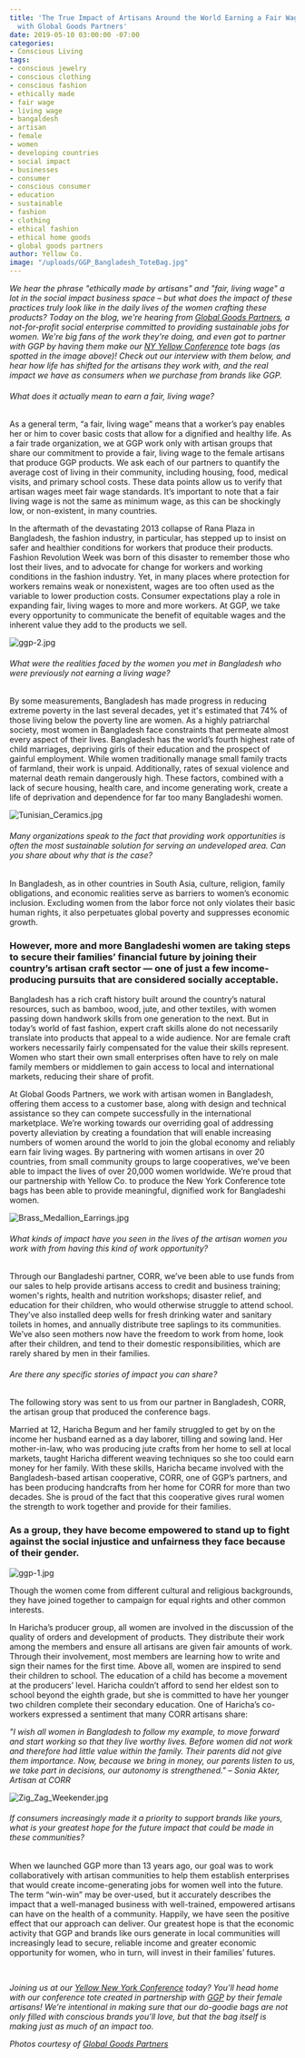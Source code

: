 ```yaml
---
title: 'The True Impact of Artisans Around the World Earning a Fair Wage: Our Interview
  with Global Goods Partners'
date: 2019-05-10 03:00:00 -07:00
categories:
- Conscious Living
tags:
- conscious jewelry
- conscious clothing
- conscious fashion
- ethically made
- fair wage
- living wage
- bangaldesh
- artisan
- female
- women
- developing countries
- social impact
- businesses
- consumer
- conscious consumer
- education
- sustainable
- fashion
- clothing
- ethical fashion
- ethical home goods
- global goods partners
author: Yellow Co.
image: "/uploads/GGP_Bangladesh_ToteBag.jpg"
---
```


_We hear the phrase "ethically made by artisans" and "fair, living wage" a lot in the social impact business space – but what does the impact of these practices truly look like in the daily lives of the women crafting these products? Today on the blog, we're hearing from [Global Goods Partners](https://globalgoodspartners.org/), a not-for-profit social enterprise committed to providing sustainable jobs for women. We're big fans of the work they're doing, and even got to partner with GGP by having them make our [NY Yellow Conference](https://yellowcollective.lpages.co/yellow-conference-new-york/) tote bags (as spotted in the image above)! Check out our interview with them below, and hear how life has shifted for the artisans they work with, and the real impact we have as consumers when we purchase from brands like GGP._

###### What does it actually mean to earn a fair, living wage? 

As a general term, “a fair, living wage” means that a worker’s pay enables her or him to cover basic costs that allow for a dignified and healthy life. As a fair trade organization, we at GGP work only with artisan groups that share our commitment to provide a fair, living wage to the female artisans that produce GGP products. We ask each of our partners to quantify the average cost of living in their community, including housing, food, medical visits, and primary school costs. These data points allow us to verify that artisan wages meet fair wage standards. It’s important to note that a fair living wage is not the same as minimum wage, as this can be shockingly low, or non-existent, in many countries.
 
In the aftermath of the devastating 2013 collapse of Rana Plaza in Bangladesh, the fashion industry, in particular, has stepped up to insist on safer and healthier conditions for workers that produce their products. Fashion Revolution Week was born of this disaster to remember those who lost their lives, and to advocate for change for workers and working conditions in the fashion industry. Yet, in many places where protection for workers remains weak or nonexistent, wages are too often used as the variable to lower production costs. Consumer expectations play a role in expanding fair, living wages to more and more workers. At GGP, we take every opportunity to communicate the benefit of equitable wages and the inherent value they add to the products we sell. 

![ggp-2.jpg](/uploads/ggp-2.jpg)

###### What were the realities faced by the women you met in Bangladesh who were previously _not_ earning a living wage? 

By some measurements, Bangladesh has made progress in reducing extreme poverty in the last several decades, yet it's estimated that 74% of those living below the poverty line are women. As a highly patriarchal society, most women in Bangladesh face constraints that permeate almost every aspect of their lives. Bangladesh has the world’s fourth highest rate of child marriages, depriving girls of their education and the prospect of gainful employment. While women traditionally manage small family tracts of farmland, their work is unpaid. Additionally, rates of sexual violence and maternal death remain dangerously high. These factors, combined with a lack of secure housing, health care, and income generating work, create a life of deprivation and dependence for far too many Bangladeshi women. 

![Tunisian_Ceramics.jpg](/uploads/Tunisian_Ceramics.jpg)

###### Many organizations speak to the fact that providing work opportunities is often the most sustainable solution for serving an undeveloped area. Can you share about why that is the case? 

In Bangladesh, as in other countries in South Asia, culture, religion, family obligations, and economic realities serve as barriers to women’s economic inclusion. Excluding women from the labor force not only violates their basic human rights, it also perpetuates global poverty and suppresses economic growth. 

### However, more and more Bangladeshi women are taking steps to secure their families’ financial future by joining their country’s artisan craft sector — one of just a few income-producing pursuits that are considered socially acceptable. 

Bangladesh has a rich craft history built around the country’s natural resources, such as bamboo, wood, jute, and other textiles, with women passing down handwork skills from one generation to the next. But in today’s world of fast fashion, expert craft skills alone do not necessarily translate into products that appeal to a wide audience. Nor are female craft workers necessarily fairly compensated for the value their skills represent. Women who start their own small enterprises often have to rely on male family members or middlemen to gain access to local and international markets, reducing their share of profit. 

At Global Goods Partners, we work with artisan women in Bangladesh, offering them access to a customer base, along with design and technical assistance so they can compete successfully in the international marketplace. We’re working towards our overriding goal of addressing poverty alleviation by creating a foundation that will enable increasing numbers of women around the world to join the global economy and reliably earn fair living wages. By partnering with women artisans in over 20 countries, from small community groups to large cooperatives, we’ve been able to impact the lives of over 20,000 women worldwide. We’re proud that our partnership with Yellow Co. to produce the New York Conference tote bags has been able to provide meaningful, dignified work for Bangladeshi women.

![Brass_Medallion_Earrings.jpg](/uploads/Brass_Medallion_Earrings.jpg)
 
###### What kinds of impact have you seen in the lives of the artisan women you work with from having this kind of work opportunity? 

Through our Bangladeshi partner, CORR, we’ve been able to use funds from our sales to help provide artisans access to credit and business training; women's rights, health and nutrition workshops; disaster relief, and education for their children, who would otherwise struggle to attend school. They’ve also installed deep wells for fresh drinking water and sanitary toilets in homes, and annually distribute tree saplings to its communities. We’ve also seen mothers now have the freedom to work from home, look after their children, and tend to their domestic responsibilities, which are rarely shared by men in their families. 

###### Are there any specific stories of impact you can share? 

The following story was sent to us from our partner in Bangladesh, CORR, the artisan group that produced the conference bags. 

Married at 12, Haricha Begum and her family struggled to get by on the income her husband earned as a day laborer, tilling and sowing land. Her mother-in-law, who was producing jute crafts from her home to sell at local markets, taught Haricha different weaving techniques so she too could earn money for her family. With these skills, Haricha became involved with the Bangladesh-based artisan cooperative, CORR, one of GGP’s partners, and has been producing handcrafts from her home for CORR for more than two decades. She is proud of the fact that this cooperative gives rural women the strength to work together and provide for their families. 

### As a group, they have become empowered to stand up to fight against the social injustice and unfairness they face because of their gender. 

![ggp-1.jpg](/uploads/ggp-1.jpg)

Though the women come from different cultural and religious backgrounds, they have joined together to campaign for equal rights and other common interests.

In Haricha’s producer group, all women are involved in the discussion of the quality of orders and development of products. They distribute their work among the members and ensure all artisans are given fair amounts of work. Through their involvement, most members are learning how to write and sign their names for the first time. Above all, women are inspired to send their children to school. The education of a child has become a movement at the producers’ level. Haricha couldn’t afford to send her eldest son to school beyond the eighth grade, but she is committed to have her younger two children complete their secondary education. One of Haricha’s co-workers expressed a sentiment that many CORR artisans share: 

_"I wish all women in Bangladesh to follow my example, to move forward and start working so that they live worthy lives. Before women did not work and therefore had little value within the family. Their parents did not give them importance. Now, because we bring in money, our parents listen to us, we take part in decisions, our autonomy is strengthened." – Sonia Akter, Artisan at CORR_

![Zig_Zag_Weekender.jpg](/uploads/Zig_Zag_Weekender.jpg)
  
###### If consumers increasingly made it a priority to support brands like yours, what is your greatest hope for the future impact that could be made in these communities?

When we launched GGP more than 13 years ago, our goal was to work collaboratively with artisan communities to help them establish enterprises that would create income-generating jobs for women well into the future. The term “win-win” may be over-used, but it accurately describes the impact that a well-managed business with well-trained, empowered artisans can have on the health of a community. Happily, we have seen the positive effect that our approach can deliver. Our greatest hope is that the economic activity that GGP and brands like ours generate in local communities will increasingly lead to secure, reliable income and greater economic opportunity for women, who in turn, will invest in their families’ futures. 

<br>
 
_Joining us at our [Yellow New York Conference](https://yellowcollective.lpages.co/yellow-conference-new-york/) today? You’ll head home with our conference tote created in partnership with [GGP](https://globalgoodspartners.org/) by their female artisans! We’re intentional in making sure that our do-goodie bags are not only filled with conscious brands you’ll love, but that the bag itself is making just as much of an impact too._

_Photos courtesy of [Global Goods Partners](https://globalgoodspartners.org/)_